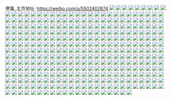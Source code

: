 寒簧_主页地址: https://weibo.com/u/5502402874 
![](https://wx4.sinaimg.cn/mw2000/0060nwlsly1h9g3sq50qij30ti123tdd.jpg) 
![](https://wx4.sinaimg.cn/mw2000/0060nwlsly1h9g3obsadfj30u00t742b.jpg) 
![](https://wx4.sinaimg.cn/mw2000/0060nwlsly1h850x2ao1sj30u0140tfc.jpg) 
![](https://wx4.sinaimg.cn/mw2000/0060nwlsly1h850x2t6dgj30u01407br.jpg) 
![](https://wx4.sinaimg.cn/mw2000/0060nwlsly1h850x13aolj30u0140jyz.jpg) 
![](https://wx4.sinaimg.cn/mw2000/0060nwlsly1h81ltk4esmj30u00cv0ts.jpg) 
![](https://wx4.sinaimg.cn/mw2000/0060nwlsly1h7qz2dnss9j30u0190k65.jpg) 
![](https://wx4.sinaimg.cn/mw2000/0060nwlsly1h7pzyyo3uxj30od11dgp6.jpg) 
![](https://wx4.sinaimg.cn/mw2000/0060nwlsly1h76wkmz4yrj30u00u075k.jpg) 
![](https://wx4.sinaimg.cn/mw2000/0060nwlsly1h75y4xh7shj30u01sytda.jpg) 
![](https://wx4.sinaimg.cn/mw2000/0060nwlsly1h75y4z9aohj30u01syjx0.jpg) 
![](https://wx4.sinaimg.cn/mw2000/0060nwlsly1h75y50ejdwj30u01sydlk.jpg) 
![](https://wx4.sinaimg.cn/mw2000/0060nwlsly1h75y4vmb90j30u01sydlj.jpg) 
![](https://wx4.sinaimg.cn/mw2000/0060nwlsly1h75wjsnhb0j31sy0u0guv.jpg) 
![](https://wx4.sinaimg.cn/mw2000/0060nwlsly1h74hsfj8itj30n00g276j.jpg) 
![](https://wx4.sinaimg.cn/mw2000/0060nwlsly1h73gjz41aqj30tu0vtgn6.jpg) 
![](https://wx4.sinaimg.cn/mw2000/0060nwlsly1h73gkl1z28j30qq0sggm1.jpg) 
![](https://wx4.sinaimg.cn/mw2000/0060nwlsly1h71fj5do22j30u0140q3u.jpg) 
![](https://wx4.sinaimg.cn/mw2000/0060nwlsly1h71fioi0ptj31400u07bn.jpg) 
![](https://wx4.sinaimg.cn/mw2000/0060nwlsly1h6zcqdyrn8j30u0140wgj.jpg) 
![](https://wx4.sinaimg.cn/mw2000/0060nwlsly1h6zcqer29mj30u0140wlg.jpg) 
![](https://wx4.sinaimg.cn/mw2000/0060nwlsly1h6z6zyyvikj30u01410yh.jpg) 
![](https://wx4.sinaimg.cn/mw2000/0060nwlsly1h6z71t1twoj30u0140wke.jpg) 
![](https://wx4.sinaimg.cn/mw2000/0060nwlsly1h6xrb3q74dj30u00u0jvz.jpg) 
![](https://wx4.sinaimg.cn/mw2000/0060nwlsly1h6xrb118gbj30u01sx403.jpg) 
![](https://wx4.sinaimg.cn/mw2000/0060nwlsly1h6xrb6ve91j30u00rhacs.jpg) 
![](https://wx4.sinaimg.cn/mw2000/0060nwlsly1h6xrbeuvo0j30u00x276i.jpg) 
![](https://wx4.sinaimg.cn/mw2000/0060nwlsly1h6x1y1534vj30u010110e.jpg) 
![](https://wx4.sinaimg.cn/mw2000/0060nwlsly1h6x1y0nc8vj30u01sytfr.jpg) 
![](https://wx4.sinaimg.cn/mw2000/0060nwlsly1h6uh2qt9avj30u00kp759.jpg) 
![](https://wx4.sinaimg.cn/mw2000/0060nwlsly1h6tc23thomj30u00ywdh4.jpg) 
![](https://wx4.sinaimg.cn/mw2000/0060nwlsly1h6t8nkp47pj30u01sxgpl.jpg) 
![](https://wx4.sinaimg.cn/mw2000/0060nwlsly1h6t8nke2d0j30u00qijrv.jpg) 
![](https://wx4.sinaimg.cn/mw2000/0060nwlsly1h6rvoi2ji0j30u01syq7p.jpg) 
![](https://wx4.sinaimg.cn/mw2000/0060nwlsly1h6t7c4t9e3j30u01sy43g.jpg) 
![](https://wx4.sinaimg.cn/mw2000/0060nwlsly1h6t7c0myl8j30u018ago8.jpg) 
![](https://wx4.sinaimg.cn/mw2000/0060nwlsly1h6rvqbwe44j30u00q8jt6.jpg) 
![](https://wx4.sinaimg.cn/mw2000/0060nwlsly1h6rd0ccm0zj30u0140mya.jpg) 
![](https://wx4.sinaimg.cn/mw2000/0060nwlsly1h6p1h7f4p5j30u00u0gry.jpg) 
![](https://wx4.sinaimg.cn/mw2000/0060nwlsly1h6p1hdpgohj30u00u0dkz.jpg) 
![](https://wx4.sinaimg.cn/mw2000/0060nwlsly1h6p1hedfotj30u00u0gmh.jpg) 
![](https://wx4.sinaimg.cn/mw2000/0060nwlsly1h6p1h4xl0oj30u0140ab8.jpg) 
![](https://wx4.sinaimg.cn/mw2000/0060nwlsly1h6kdyy2ir0j30u00u0gmv.jpg) 
![](https://wx4.sinaimg.cn/mw2000/0060nwlsly1h6htfsoxpmj30u00u0my9.jpg) 
![](https://wx4.sinaimg.cn/mw2000/0060nwlsly1h6htfql1sfj30u00u0tfk.jpg) 
![](https://wx4.sinaimg.cn/mw2000/0060nwlsly1h6htfsatraj30u00u0n0g.jpg) 
![](https://wx4.sinaimg.cn/mw2000/0060nwlsly1h6htfr2kj9j30u00u040g.jpg) 
![](https://wx4.sinaimg.cn/mw2000/0060nwlsly1h6htfrgptij30uo0u0mz2.jpg) 
![](https://wx4.sinaimg.cn/mw2000/0060nwlsly1h6htfru9b8j30u00u0q56.jpg) 
![](https://wx4.sinaimg.cn/mw2000/0060nwlsly1h6gt1ia4uxj30u01sydlv.jpg) 
![](https://wx4.sinaimg.cn/mw2000/0060nwlsly1h6fmg9oz0oj30u00u0tdm.jpg) 
![](https://wx4.sinaimg.cn/mw2000/0060nwlsly1h6b335luj6j30u00u0juf.jpg) 
![](https://wx4.sinaimg.cn/mw2000/0060nwlsly1h6b33721y1j30u00u0djs.jpg) 
![](https://wx4.sinaimg.cn/mw2000/0060nwlsly1h6b335xf4aj30u00u0wgy.jpg) 
![](https://wx4.sinaimg.cn/mw2000/0060nwlsly1h6b6933gbyj30u00u0414.jpg) 
![](https://wx4.sinaimg.cn/mw2000/0060nwlsly1h6b33681guj30u014079e.jpg) 
![](https://wx4.sinaimg.cn/mw2000/0060nwlsly1h6b336liqej30u00u0gp1.jpg) 
![](https://wx4.sinaimg.cn/mw2000/0060nwlsly1h6b3b9jhpzj30u30s7wh4.jpg) 
![](https://wx4.sinaimg.cn/mw2000/0060nwlsly1h6b358ul0ij31400u0gr0.jpg) 
![](https://wx4.sinaimg.cn/mw2000/0060nwlsly1h6b67efvedj30u0140wg4.jpg) 
![](https://wx4.sinaimg.cn/mw2000/0060nwlsly1h67mg544prj30u0190whq.jpg) 
![](https://wx4.sinaimg.cn/mw2000/0060nwlsly1h66gfmqccxj30u00u0mzb.jpg) 
![](https://wx4.sinaimg.cn/mw2000/0060nwlsly1h668zgmek9j30u00u0tgr.jpg) 
![](https://wx4.sinaimg.cn/mw2000/0060nwlsly1h657wa6qdjj30u00u0dgr.jpg) 
![](https://wx4.sinaimg.cn/mw2000/0060nwlsly1h657waqa0kj30u00u0ta0.jpg) 
![](https://wx4.sinaimg.cn/mw2000/0060nwlsly1h61z10aw41j30u0140wkx.jpg) 
![](https://wx4.sinaimg.cn/mw2000/0060nwlsly1h61z0znt0ij31400u00v9.jpg) 
![](https://wx4.sinaimg.cn/mw2000/0060nwlsly1h61z10rpoqj30u014075i.jpg) 
![](https://wx4.sinaimg.cn/mw2000/0060nwlsly1h61z11b03tj30u014041r.jpg) 
![](https://wx4.sinaimg.cn/mw2000/0060nwlsly1h61yt4t6h7j30u00u0tfg.jpg) 
![](https://wx4.sinaimg.cn/mw2000/0060nwlsly1h61yt5dncej30u00u07br.jpg) 
![](https://wx4.sinaimg.cn/mw2000/0060nwlsly1h61yt48twij30u00u0tg4.jpg) 
![](https://wx4.sinaimg.cn/mw2000/0060nwlsly1h61yt6se74j30u00u042u.jpg) 
![](https://wx4.sinaimg.cn/mw2000/0060nwlsly1h61yt6b27dj30u00u0jvo.jpg) 
![](https://wx4.sinaimg.cn/mw2000/0060nwlsly1h61yt5xsp8j30u00u0tf9.jpg) 
![](https://wx4.sinaimg.cn/mw2000/0060nwlsly1h5rdp3szuhj30u0140tew.jpg) 
![](https://wx4.sinaimg.cn/mw2000/0060nwlsly1h5r6ra4fcej30u01400xn.jpg) 
![](https://wx4.sinaimg.cn/mw2000/0060nwlsly1h5r6rfjaj1j30tu0yawjc.jpg) 
![](https://wx4.sinaimg.cn/mw2000/0060nwlsly1h5pvrv57d6j30ty11vdup.jpg) 
![](https://wx4.sinaimg.cn/mw2000/0060nwlsly1h5hrki4yokj30u0140gst.jpg) 
![](https://wx4.sinaimg.cn/mw2000/0060nwlsly1h5gqjtkzlaj30u01syata.jpg) 
![](https://wx4.sinaimg.cn/mw2000/0060nwlsly1h5fm47e0zqj30u00u0qao.jpg) 
![](https://wx4.sinaimg.cn/mw2000/0060nwlsly1h5fm489iq6j30u00u0dmy.jpg) 
![](https://wx4.sinaimg.cn/mw2000/0060nwlsly1h5fm48umiej31400u0tdp.jpg) 
![](https://wx4.sinaimg.cn/mw2000/0060nwlsly1h5fm46mg5tj30u0140jvx.jpg) 
![](https://wx4.sinaimg.cn/mw2000/0060nwlsly1h5b1n6imphj327k27ke4q.jpg) 
![](https://wx4.sinaimg.cn/mw2000/0060nwlsly1h4z7zophiuj30u00u0n3y.jpg) 
![](https://wx4.sinaimg.cn/mw2000/0060nwlsly1h4x9trg720j32c0340qv6.jpg) 
![](https://wx4.sinaimg.cn/mw2000/0060nwlsly1h4x8hmkzzxj30u01gtafw.jpg) 
![](https://wx4.sinaimg.cn/mw2000/0060nwlsly1h4x8hn3vtzj30u01hqjy2.jpg) 
![](https://wx4.sinaimg.cn/mw2000/0060nwlsly1h4x8hm73s4j30u01ghgtb.jpg) 
![](https://wx4.sinaimg.cn/mw2000/0060nwlsly1h4wwuds6yej30mi0qvk1m.jpg) 
![](https://wx4.sinaimg.cn/mw2000/0060nwlsly1h4wwtpvysvj32c03404qs.jpg) 
![](https://wx4.sinaimg.cn/mw2000/0060nwlsly1h4wwwl8s11j32c03401kz.jpg) 
![](https://wx4.sinaimg.cn/mw2000/0060nwlsly1h4w17dis0xj32c03407wi.jpg) 
![](https://wx4.sinaimg.cn/mw2000/0060nwlsly1h4vu0qrciaj31yc0wikjl.jpg) 
![](https://wx4.sinaimg.cn/mw2000/0060nwlsly1h4vu0ofxatj31yc0wihdt.jpg) 
![](https://wx4.sinaimg.cn/mw2000/0060nwlsly1h4voevggrkj30wi1eqgqn.jpg) 
![](https://wx4.sinaimg.cn/mw2000/0060nwlsly1h4v7gx21q3j326h26hkjl.jpg) 
![](https://wx4.sinaimg.cn/mw2000/0060nwlsly1h4v7ib3vyjj30tu0wbajj.jpg) 
![](https://wx4.sinaimg.cn/mw2000/0060nwlsly1h4jke195ruj31kw2dd4qr.jpg) 
![](https://wx4.sinaimg.cn/mw2000/0060nwlsly1h4jke5fp4dj32by1kini2.jpg) 
![](https://wx4.sinaimg.cn/mw2000/0060nwlsly1h4jke3j531j328n2yiqv5.jpg) 
![](https://wx4.sinaimg.cn/mw2000/0060nwlsly1h4jke2vuenj31fd2alx6p.jpg) 
![](https://wx4.sinaimg.cn/mw2000/0060nwlsly1h4jkdypty6j32c0340x6q.jpg) 
![](https://wx4.sinaimg.cn/mw2000/0060nwlsly1h4iep71tykj32bz33z7wh.jpg) 
![](https://wx4.sinaimg.cn/mw2000/0060nwlsly1h4iep9we2zj32c0340e81.jpg) 
![](https://wx4.sinaimg.cn/mw2000/0060nwlsly1h4iepcx55jj32c0340hdw.jpg) 
![](https://wx4.sinaimg.cn/mw2000/0060nwlsly1h4iepeu9y9j32c0340e81.jpg) 
![](https://wx4.sinaimg.cn/mw2000/0060nwlsly1h4iep535g2j32c03404qp.jpg) 
![](https://wx4.sinaimg.cn/mw2000/0060nwlsly1h4iepg31iaj322v2rtqnm.jpg) 
![](https://wx4.sinaimg.cn/mw2000/0060nwlsly1h4eaht7e9vj30u0140tfb.jpg) 
![](https://wx4.sinaimg.cn/mw2000/0060nwlsly1h4eahu4pz6j30u0140wjm.jpg) 
![](https://wx4.sinaimg.cn/mw2000/0060nwlsly1h4eb14jh9hj30u0140104.jpg) 
![](https://wx4.sinaimg.cn/mw2000/0060nwlsly1h4da0vqijxj32c02c0e82.jpg) 
![](https://wx4.sinaimg.cn/mw2000/0060nwlsly1h4b815l7t6j32c02c0x6p.jpg) 
![](https://wx4.sinaimg.cn/mw2000/0060nwlsly1h4b816nlwpj32c02c0qv5.jpg) 
![](https://wx4.sinaimg.cn/mw2000/0060nwlsly1h44d96m3buj32c02c0u0x.jpg) 
![](https://wx4.sinaimg.cn/mw2000/0060nwlsly1h44d9768rsj30pw0rfthh.jpg) 
![](https://wx4.sinaimg.cn/mw2000/0060nwlsly1h3xa75nek4j30u01hctiz.jpg) 
![](https://wx4.sinaimg.cn/mw2000/0060nwlsly1h3xa739jg8j30u01hcagk.jpg) 
![](https://wx4.sinaimg.cn/mw2000/0060nwlsly1h35a9ob8esj32bz2bz1ky.jpg) 
![](https://wx4.sinaimg.cn/mw2000/0060nwlsly1h35a9mojrtj32c0340u0y.jpg) 
![](https://wx4.sinaimg.cn/mw2000/0060nwlsly1h35a9psawzj32by2byx6p.jpg) 
![](https://wx4.sinaimg.cn/mw2000/0060nwlsly1h2yrz4m9xxj30u00u0n3d.jpg) 
![](https://wx4.sinaimg.cn/mw2000/0060nwlsly1h2yrz4y84ej30u00u0aef.jpg) 
![](https://wx4.sinaimg.cn/mw2000/0060nwlsly1h2vbmpel13j30u0140tii.jpg) 
![](https://wx4.sinaimg.cn/mw2000/0060nwlsly1h276h88m5bj30u00u00ye.jpg) 
![](https://wx4.sinaimg.cn/mw2000/0060nwlsly1h276h8pvjuj30u013zwks.jpg) 
![](https://wx4.sinaimg.cn/mw2000/0060nwlsly1h1pmznjnb1j30u0140q7h.jpg) 
![](https://wx4.sinaimg.cn/mw2000/0060nwlsly1h1c04mk104j30u00u078y.jpg) 
![](https://wx4.sinaimg.cn/mw2000/0060nwlsly1h1c04ndqclj30u00u0wj7.jpg) 
![](https://wx4.sinaimg.cn/mw2000/0060nwlsly1h1c04o486dj30u00u0dko.jpg) 
![](https://wx4.sinaimg.cn/mw2000/0060nwlsly1h1adptasn4j30qo0qidi7.jpg) 
![](https://wx4.sinaimg.cn/mw2000/0060nwlsly1h1adqox62nj30qo0ql40g.jpg) 
![](https://wx4.sinaimg.cn/mw2000/0060nwlsly1h1adrgc3wzj30u00omgo4.jpg) 
![](https://wx4.sinaimg.cn/mw2000/0060nwlsly1h1adrgsc4lj30u00qxtb9.jpg) 
![](https://wx4.sinaimg.cn/mw2000/0060nwlsly1h178r445yqj30u00u044x.jpg) 
![](https://wx4.sinaimg.cn/mw2000/0060nwlsly1h178r5tpw1j30u00u0469.jpg) 
![](https://wx4.sinaimg.cn/mw2000/0060nwlsly1h16zo7oe20j30u0140jxd.jpg) 
![](https://wx4.sinaimg.cn/mw2000/0060nwlsly1h15revhhmxj30u0140jwd.jpg) 
![](https://wx4.sinaimg.cn/mw2000/0060nwlsly1h13m94a5daj30u01t0jwy.jpg) 
![](https://wx4.sinaimg.cn/mw2000/0060nwlsly1h13m93tlrcj30u01t07a0.jpg) 
![](https://wx4.sinaimg.cn/mw2000/0060nwlsly1h10utbpenij30qo0qmacj.jpg) 
![](https://wx4.sinaimg.cn/mw2000/0060nwlsly1h0k5mulutnj30u00u0gp5.jpg) 
![](https://wx4.sinaimg.cn/mw2000/0060nwlsly1h0k5mv3q6tj30u00u0q6d.jpg) 
![](https://wx4.sinaimg.cn/mw2000/0060nwlsly1h0j00a2ml9j30u00u0gum.jpg) 
![](https://wx4.sinaimg.cn/mw2000/0060nwlsly1h0ika9ikn7j32e622a4qq.jpg) 
![](https://wx4.sinaimg.cn/mw2000/0060nwlsly1h0ikapcd6bj329c30ge83.jpg) 
![](https://wx4.sinaimg.cn/mw2000/0060nwlsly1h0i8ix48z0j329c29cu0x.jpg) 
![](https://wx4.sinaimg.cn/mw2000/0060nwlsly1h0aecp4vbej30rg0rggru.jpg) 
![](https://wx4.sinaimg.cn/mw2000/0060nwlsly1h0adgnqoimj30u01t0tgk.jpg) 
![](https://wx4.sinaimg.cn/mw2000/0060nwlsly1h0adgpqnvhj30u01t0dqy.jpg) 
![](https://wx4.sinaimg.cn/mw2000/0060nwlsly1h0adkh8e9oj30u01t0q8f.jpg) 
![](https://wx4.sinaimg.cn/mw2000/0060nwlsly1h0135rt6t8j30u00u00ws.jpg) 
![](https://wx4.sinaimg.cn/mw2000/0060nwlsly1gzxnl5v1r1j30u0140jxu.jpg) 
![](https://wx4.sinaimg.cn/mw2000/0060nwlsly1gxv14psfiqj30u00u079a.jpg) 
![](https://wx4.sinaimg.cn/mw2000/0060nwlsly1gxv14q5kwgj30m80m80ug.jpg) 
![](https://wx4.sinaimg.cn/mw2000/0060nwlsly1gwvpgt1mz5j30u00ugn1v.jpg) 
![](https://wx4.sinaimg.cn/mw2000/0060nwlsly1gwvpgtv08yj30u0140q79.jpg) 
![](https://wx4.sinaimg.cn/mw2000/0060nwlsly1gw0sa8ji5kj30u01t07az.jpg) 
![](https://wx4.sinaimg.cn/mw2000/0060nwlsly1gusyrkqvjxj60u00u0wi402.jpg) 
![](https://wx4.sinaimg.cn/mw2000/0060nwlsly1gusyrl40o5j60u00u00wu02.jpg) 
![](https://wx4.sinaimg.cn/mw2000/0060nwlsly1gtilygep1gj323u35s4qq.jpg) 
![](https://wx4.sinaimg.cn/mw2000/0060nwlsly1gtilybay6mj323u35sx6p.jpg) 
![](https://wx4.sinaimg.cn/mw2000/0060nwlsly1gtilyeodudj323u35qx6p.jpg) 
![](https://wx4.sinaimg.cn/mw2000/0060nwlsly1gtily9kibhj323u35s1ky.jpg) 
![](https://wx4.sinaimg.cn/mw2000/0060nwlsly1gtilyd9myej323u35s1ky.jpg) 
![](https://wx4.sinaimg.cn/mw2000/0060nwlsly1gtilyhuakzj323u35s7wi.jpg) 
![](https://wx4.sinaimg.cn/mw2000/0060nwlsly1gtgqus4j94j323u35sqv5.jpg) 
![](https://wx4.sinaimg.cn/mw2000/0060nwlsly1gtgqutrmjkj323u35su0x.jpg) 
![](https://wx4.sinaimg.cn/mw2000/0060nwlsly1gtgqv5pf46j323u35rnpd.jpg) 
![](https://wx4.sinaimg.cn/mw2000/0060nwlsly1gtgqv2wfgqj323u35sx6p.jpg) 
![](https://wx4.sinaimg.cn/mw2000/0060nwlsly1gtgqv1fc84j323u35shdu.jpg) 
![](https://wx4.sinaimg.cn/mw2000/0060nwlsly1gtgquysgkcj323u35sqv5.jpg) 
![](https://wx4.sinaimg.cn/mw2000/0060nwlsly1gtgquvnp83j323u35sqv5.jpg) 
![](https://wx4.sinaimg.cn/mw2000/0060nwlsly1gtgqv7pewkj31wv2vckjl.jpg) 
![](https://wx4.sinaimg.cn/mw2000/0060nwlsly1gtgquq45z0j323834wx6p.jpg) 
![](https://wx4.sinaimg.cn/mw2000/0060nwlsly1gt64mr7ay6j32402404qp.jpg) 
![](https://wx4.sinaimg.cn/mw2000/0060nwlsly1gt64cr67y7j32402tc1ky.jpg) 
![](https://wx4.sinaimg.cn/mw2000/0060nwlsly1gt64cthar5j32402tcx6p.jpg) 
![](https://wx4.sinaimg.cn/mw2000/0060nwlsly1gt64culd0qj32402tc4qq.jpg) 
![](https://wx4.sinaimg.cn/mw2000/0060nwlsly1gt64cvsebhj32402tc4qq.jpg) 
![](https://wx4.sinaimg.cn/mw2000/0060nwlsly1gt64cwpmcgj32402tc4qq.jpg) 
![](https://wx4.sinaimg.cn/mw2000/0060nwlsly1gt64cxwyu4j32402tc7wi.jpg) 
![](https://wx4.sinaimg.cn/mw2000/0060nwlsly1gt52pf1gtvj3240240npd.jpg) 
![](https://wx4.sinaimg.cn/mw2000/0060nwlsly1gt52phiq66j32402tc7wh.jpg) 
![](https://wx4.sinaimg.cn/mw2000/0060nwlsly1gt52pgm1n9j32402tchdt.jpg) 
![](https://wx4.sinaimg.cn/mw2000/0060nwlsly1gt52pflxdmj30zc0zc46y.jpg) 
![](https://wx4.sinaimg.cn/mw2000/0060nwlsly1gt52qhbvk5j3240240e81.jpg) 
![](https://wx4.sinaimg.cn/mw2000/0060nwlsly1gt52pjz4ixj32402tc1ky.jpg) 
![](https://wx4.sinaimg.cn/mw2000/0060nwlsly1gt52f3yjc4j30qo0u2ta3.jpg) 
![](https://wx4.sinaimg.cn/mw2000/0060nwlsly1gt3xiui2dqj30qo0qoju3.jpg) 
![](https://wx4.sinaimg.cn/mw2000/0060nwlsly1gt3xiorslkj30qo0qognx.jpg) 
![](https://wx4.sinaimg.cn/mw2000/0060nwlsly1gt3xiitnq1j3240240hdt.jpg) 
![](https://wx4.sinaimg.cn/mw2000/0060nwlsly1gt3xj8t48ij30qo0qp0v6.jpg) 
![](https://wx4.sinaimg.cn/mw2000/0060nwlsly1gsv8tihzjcj30u0140aeb.jpg) 
![](https://wx4.sinaimg.cn/mw2000/0060nwlsly1gsv8tgr2djj30qo0qojuf.jpg) 
![](https://wx4.sinaimg.cn/mw2000/0060nwlsly1gsoiiemljxj30qo03oaaa.jpg) 
![](https://wx4.sinaimg.cn/mw2000/0060nwlsly1gsgqlt6t1xj32402tc4qq.jpg) 
![](https://wx4.sinaimg.cn/mw2000/0060nwlsly1gsgqlutdglj32402tcx6q.jpg) 
![](https://wx4.sinaimg.cn/mw2000/0060nwlsly1gsgqn7orjcj32402tcnpe.jpg) 
![](https://wx4.sinaimg.cn/mw2000/0060nwlsly1gsd0zhdgumj30u00u0n06.jpg) 
![](https://wx4.sinaimg.cn/mw2000/0060nwlsly1gsahusiuw0j30u0140aee.jpg) 
![](https://wx4.sinaimg.cn/mw2000/0060nwlsly1gs8s4oy01hj30u014042t.jpg) 
![](https://wx4.sinaimg.cn/mw2000/0060nwlsly1gs8e19w2i7j30u00u00v2.jpg) 
![](https://wx4.sinaimg.cn/mw2000/0060nwlsly1gs8e1air6tj30u00u0aet.jpg) 
![](https://wx4.sinaimg.cn/mw2000/0060nwlsly1gs5bfetghsj30u0140gug.jpg) 
![](https://wx4.sinaimg.cn/mw2000/0060nwlsly1gs5bfhl56oj31400u0ai6.jpg) 
![](https://wx4.sinaimg.cn/mw2000/0060nwlsly1gs5bfgt72cj30u0140qar.jpg) 
![](https://wx4.sinaimg.cn/mw2000/0060nwlsly1gs587v0hwqj30u0140n55.jpg) 
![](https://wx4.sinaimg.cn/mw2000/0060nwlsly1gs587vpflkj30u0140wjg.jpg) 
![](https://wx4.sinaimg.cn/mw2000/0060nwlsly1gs50cp9wecj30u0140n14.jpg) 
![](https://wx4.sinaimg.cn/mw2000/0060nwlsly1gs0izzhpjpj30u01t00w4.jpg) 
![](https://wx4.sinaimg.cn/mw2000/0060nwlsly1grzilnggnlj32c03407wl.jpg) 
![](https://wx4.sinaimg.cn/mw2000/0060nwlsly1grrdn4ow3jj30u017lgqx.jpg) 
![](https://wx4.sinaimg.cn/mw2000/0060nwlsly1grrdmmeshhj30u00u0wi1.jpg) 
![](https://wx4.sinaimg.cn/mw2000/0060nwlsly1grrdmn0pttj30u00u0jun.jpg) 
![](https://wx4.sinaimg.cn/mw2000/0060nwlsly1gre943x8wuj30u00u0jyk.jpg) 
![](https://wx4.sinaimg.cn/mw2000/0060nwlsly1gqq9ihqimqj32402tcb29.jpg) 
![](https://wx4.sinaimg.cn/mw2000/0060nwlsly1gqiv53t7laj32402401ej.jpg) 
![](https://wx4.sinaimg.cn/mw2000/0060nwlsly1gqcenedv7hj30u01t07dh.jpg) 
![](https://wx4.sinaimg.cn/mw2000/0060nwlsly1gqcenf9ubgj30u01t0130.jpg) 
![](https://wx4.sinaimg.cn/mw2000/0060nwlsly1gq7h57h8tnj316o16oe81.jpg) 
![](https://wx4.sinaimg.cn/mw2000/0060nwlsly1gq7h55exnzj316o16onpd.jpg) 
![](https://wx4.sinaimg.cn/mw2000/0060nwlsly1gq7h58tqjwj316o16o7wh.jpg) 
![](https://wx4.sinaimg.cn/mw2000/0060nwlsly1gq7h5a8bygj316o16o4qp.jpg) 
![](https://wx4.sinaimg.cn/mw2000/0060nwlsly1gq7h5jrnjhj31i01i0e81.jpg) 
![](https://wx4.sinaimg.cn/mw2000/0060nwlsly1gq7h5bzj8oj316o16ob29.jpg) 
![](https://wx4.sinaimg.cn/mw2000/0060nwlsly1gq7h5d7b1oj316o16o4qp.jpg) 
![](https://wx4.sinaimg.cn/mw2000/0060nwlsly1gq7h5gu6xbj316o16oe81.jpg) 
![](https://wx4.sinaimg.cn/mw2000/0060nwlsly1gq7h5i4xaaj316o16o4qp.jpg) 
![](https://wx4.sinaimg.cn/mw2000/0060nwlsly1govdwd3vitj316o1hcu0y.jpg) 
![](https://wx4.sinaimg.cn/mw2000/0060nwlsly1govdwgetocj316o1hcu0y.jpg) 
![](https://wx4.sinaimg.cn/mw2000/0060nwlsly1govdwjqlr3j316o1hcu0y.jpg) 
![](https://wx4.sinaimg.cn/mw2000/0060nwlsly1govdwneujqj316o1hcu0y.jpg) 
![](https://wx4.sinaimg.cn/mw2000/0060nwlsly1gm1nu82nnmj31tr1ufnpd.jpg) 
![](https://wx4.sinaimg.cn/mw2000/0060nwlsly1gm1nu8vj42j3112112qeg.jpg) 
![](https://wx4.sinaimg.cn/mw2000/0060nwlsly1glzb266knwj32c02c01l0.jpg) 
![](https://wx4.sinaimg.cn/mw2000/0060nwlsly1glzb2cw4nxj327y27ye83.jpg) 
![](https://wx4.sinaimg.cn/mw2000/0060nwlsly1gl743q9wvnj30zk0zk14v.jpg) 
![](https://wx4.sinaimg.cn/mw2000/0060nwlsly1gl743rxll7j316o1kwkjl.jpg) 
![](https://wx4.sinaimg.cn/mw2000/0060nwlsly1gkwyuvejxuj31hq14e7wh.jpg) 
![](https://wx4.sinaimg.cn/mw2000/0060nwlsly1gkwyuwo9q6j31kw16o1ky.jpg) 
![](https://wx4.sinaimg.cn/mw2000/0060nwlsly1gkwyuxegtxj31j915gu0x.jpg) 
![](https://wx4.sinaimg.cn/mw2000/0060nwlsly1gkwyuxwt52j31is16o7wh.jpg) 
![](https://wx4.sinaimg.cn/mw2000/0060nwlsly1gjsmbr3jjsj30qo0qotd3.jpg) 
![](https://wx4.sinaimg.cn/mw2000/0060nwlsly1gjr02xesalj30u01t0alb.jpg) 
![](https://wx4.sinaimg.cn/mw2000/0060nwlsly1gjlq5rjnryj31jg1gkx6p.jpg) 
![](https://wx4.sinaimg.cn/mw2000/0060nwlsly1gjibhpak6fj320c20cb2b.jpg) 
![](https://wx4.sinaimg.cn/mw2000/0060nwlsly1gjci2gpce1j31s02dcx6q.jpg) 
![](https://wx4.sinaimg.cn/mw2000/0060nwlsly1gjci2kvipuj31rz2dbqv6.jpg) 
![](https://wx4.sinaimg.cn/mw2000/0060nwlsly1gjci2i2l37j31rz2dbqv6.jpg) 
![](https://wx4.sinaimg.cn/mw2000/0060nwlsly1gjci2eoshhj31s02dcnpe.jpg) 
![](https://wx4.sinaimg.cn/mw2000/0060nwlsly1gi4ex9farcj31kw1kw7wi.jpg) 
![](https://wx4.sinaimg.cn/mw2000/0060nwlsly1gi4exacf69j316o16o7wh.jpg) 
![](https://wx4.sinaimg.cn/mw2000/0060nwlsly1gi4exaoewdj310k10we0h.jpg) 
![](https://wx4.sinaimg.cn/mw2000/0060nwlsly1gi4exb8320j316o16o7wh.jpg) 
![](https://wx4.sinaimg.cn/mw2000/0060nwlsly1gi4exbrlxej30zi0zi1kx.jpg) 
![](https://wx4.sinaimg.cn/mw2000/0060nwlsly1gi4excbuiej316o16oe81.jpg) 
![](https://wx4.sinaimg.cn/mw2000/0060nwlsly1gg79fl1wboj311y1kwkjl.jpg) 
![](https://wx4.sinaimg.cn/mw2000/0060nwlsly1gg79fismcyj311y1kwhdt.jpg) 
![](https://wx4.sinaimg.cn/mw2000/0060nwlsly1gg79fh0a2sj311y1kwe81.jpg) 
![](https://wx4.sinaimg.cn/mw2000/0060nwlsly1gg79fn0frwj311y1kwhdt.jpg) 
![](https://wx4.sinaimg.cn/mw2000/0060nwlsly1gg79fot8r0j311y1kwkjl.jpg) 
![](https://wx4.sinaimg.cn/mw2000/0060nwlsly1gg79fqse8wj311y1kwkjl.jpg) 
![](https://wx4.sinaimg.cn/mw2000/0060nwlsly1gg61he3ip8j30u018zdkg.jpg) 
![](https://wx4.sinaimg.cn/mw2000/0060nwlsly1gg61dvtdpej30u018zgqn.jpg) 
![](https://wx4.sinaimg.cn/mw2000/0060nwlsly1gg61hdg8goj30u018zn21.jpg) 
![](https://wx4.sinaimg.cn/mw2000/0060nwlsly1gg61hllmkzj30u018zjw6.jpg) 
![](https://wx4.sinaimg.cn/mw2000/0060nwlsly1gf8jz2ajzrj30u00u042u.jpg) 
![](https://wx4.sinaimg.cn/mw2000/0060nwlsly1gf8jz30n35j30v20u0799.jpg) 
![](https://wx4.sinaimg.cn/mw2000/0060nwlsly1gf8jz0kry6j30u00u0jzb.jpg) 
![](https://wx4.sinaimg.cn/mw2000/0060nwlsly1gf8jz1evg8j30u00u044n.jpg) 
![](https://wx4.sinaimg.cn/mw2000/0060nwlsly1gf4yz972z3j31kw1kw4qq.jpg) 
![](https://wx4.sinaimg.cn/mw2000/0060nwlsly1gf3u7jdovaj31cg1ch1kx.jpg) 
![](https://wx4.sinaimg.cn/mw2000/0060nwlsly1gf3u7jzl7cj31hc1hc4qp.jpg) 
![](https://wx4.sinaimg.cn/mw2000/0060nwlsly1gf3shbgyu6j32c02c0u0x.jpg) 
![](https://wx4.sinaimg.cn/mw2000/0060nwlsly1gf3skqx2hqj31kw1kwx6p.jpg) 
![](https://wx4.sinaimg.cn/mw2000/0060nwlsly1gf3skprvx2j31kw1kwb2b.jpg) 
![](https://wx4.sinaimg.cn/mw2000/0060nwlsly1gf3shbyw3sj30zk0zkdl4.jpg) 
![](https://wx4.sinaimg.cn/mw2000/0060nwlsly1gf3g7hpsuuj30qo0u6aql.jpg) 
![](https://wx4.sinaimg.cn/mw2000/0060nwlsly1gf3g7i174fj30u00u0gx3.jpg) 
![](https://wx4.sinaimg.cn/mw2000/0060nwlsly1gf1km6e5w6j31kw1kwb2b.jpg) 
![](https://wx4.sinaimg.cn/mw2000/0060nwlsly1gf1km78732j31kw1kwx6p.jpg) 
![](https://wx4.sinaimg.cn/mw2000/0060nwlsly1gej2ps16nmj30u00u0dwz.jpg) 
![](https://wx4.sinaimg.cn/mw2000/0060nwlsly1ge9s7qt1n4j31jk1jkkjm.jpg) 
![](https://wx4.sinaimg.cn/mw2000/0060nwlsly1ge9mhinm0wj31ho1hoqv5.jpg) 
![](https://wx4.sinaimg.cn/mw2000/0060nwlsly1gdqu9qh2ohj30u00u0go1.jpg) 
![](https://wx4.sinaimg.cn/mw2000/0060nwlsly1gdqu9r2c4kj30u00u0q5b.jpg) 
![](https://wx4.sinaimg.cn/mw2000/0060nwlsly1gdqu9pwpflj30u00u0tb3.jpg) 
![](https://wx4.sinaimg.cn/mw2000/0060nwlsly1gdnripucbcj31o01o0qv6.jpg) 
![](https://wx4.sinaimg.cn/mw2000/0060nwlsly1gdnrirrif9j31o41o5kjl.jpg) 
![](https://wx4.sinaimg.cn/mw2000/0060nwlsly1gdnrisfihcj32401zuqv5.jpg) 
![](https://wx4.sinaimg.cn/mw2000/0060nwlsly1gdnriqy7cyj31o01nzu0x.jpg) 
![](https://wx4.sinaimg.cn/mw2000/0060nwlsly1gcpakv7ezej3240240qc1.jpg) 
![](https://wx4.sinaimg.cn/mw2000/0060nwlsly1gcjdc659rkj31jk1jknpe.jpg) 
![](https://wx4.sinaimg.cn/mw2000/0060nwlsly1gcjdc7f254j31o01nz4qq.jpg) 
![](https://wx4.sinaimg.cn/mw2000/0060nwlsly1gcfp7x1k76j30u00u0k0m.jpg) 
![](https://wx4.sinaimg.cn/mw2000/0060nwlsly1gb5qiwao97j319018zkeh.jpg) 
![](https://wx4.sinaimg.cn/mw2000/0060nwlsly1gb2b7tfwruj30u00u0qgi.jpg) 
![](https://wx4.sinaimg.cn/mw2000/0060nwlsly1gb2b7tu6azj30u00u044r.jpg) 
![](https://wx4.sinaimg.cn/mw2000/0060nwlsly1gb2b7uf38tj30u00u0alq.jpg) 
![](https://wx4.sinaimg.cn/mw2000/0060nwlsly1gb2b7ve9y4j32tc2404qq.jpg) 
![](https://wx4.sinaimg.cn/mw2000/0060nwlsly1gb0wnleg6cj32402tcu0z.jpg) 
![](https://wx4.sinaimg.cn/mw2000/0060nwlsly1gayro8362jj30u00u0n7j.jpg) 
![](https://wx4.sinaimg.cn/mw2000/0060nwlsly1gax66xrprxj31901o01ky.jpg) 
![](https://wx4.sinaimg.cn/mw2000/0060nwlsly1gax66wzy2jj318p1hknpd.jpg) 
![](https://wx4.sinaimg.cn/mw2000/0060nwlsly1gavbc5mwr9j32tc2404qq.jpg) 
![](https://wx4.sinaimg.cn/mw2000/0060nwlsly1gavbcx5qbpj30qo0ysn0x.jpg) 
![](https://wx4.sinaimg.cn/mw2000/0060nwlsly1gavbc11asvj32tc240hdu.jpg) 
![](https://wx4.sinaimg.cn/mw2000/0060nwlsly1gavbi42i9sj30qo0j6mzt.jpg) 
![](https://wx4.sinaimg.cn/mw2000/0060nwlsly1gaqm6xobs7j32tc2404qq.jpg) 
![](https://wx4.sinaimg.cn/mw2000/0060nwlsly1gaqm5liyfoj30qo0p2751.jpg) 
![](https://wx4.sinaimg.cn/mw2000/0060nwlsly1gai7lsmdw5j31400u0t9y.jpg) 
![](https://wx4.sinaimg.cn/mw2000/0060nwlsly1gai7lt64o1j31400u0js1.jpg) 
![](https://wx4.sinaimg.cn/mw2000/0060nwlsly1gahhcpvbwhj30u0140gqx.jpg) 
![](https://wx4.sinaimg.cn/mw2000/0060nwlsly1gadwhurfs7j30qo0qoab5.jpg) 
![](https://wx4.sinaimg.cn/mw2000/0060nwlsly1gadk0un7sej30qo0qon0a.jpg) 
![](https://wx4.sinaimg.cn/mw2000/0060nwlsly1gab65spy2cj30u013ojtq.jpg) 
![](https://wx4.sinaimg.cn/mw2000/0060nwlsly1gaaf3s45vyj30u00u077i.jpg) 
![](https://wx4.sinaimg.cn/mw2000/0060nwlsly1ga90puifjfj30u00u0dje.jpg) 
![](https://wx4.sinaimg.cn/mw2000/0060nwlsly1ga8nm90seyj30u00u0aeq.jpg) 
![](https://wx4.sinaimg.cn/mw2000/0060nwlsly1ga8nzj1zllj30u00u0jvv.jpg) 
![](https://wx4.sinaimg.cn/mw2000/0060nwlsly1ga89uox8ocj30u00u0761.jpg) 
![](https://wx4.sinaimg.cn/mw2000/0060nwlsly1ga89uo3ffyj30qo19qju8.jpg) 
![](https://wx4.sinaimg.cn/mw2000/0060nwlsly1ga89uok1ayj30qo19b776.jpg) 
![](https://wx4.sinaimg.cn/mw2000/0060nwlsly1ga89fqmnunj30u01hcwig.jpg) 
![](https://wx4.sinaimg.cn/mw2000/0060nwlsly1ga6tef6hzmj31400u0443.jpg) 
![](https://wx4.sinaimg.cn/mw2000/0060nwlsly1ga6tdphxsdj30qo0n9q51.jpg) 
![](https://wx4.sinaimg.cn/mw2000/0060nwlsly1ga6tmddj7zj30ip0ipwfj.jpg) 
![](https://wx4.sinaimg.cn/mw2000/0060nwlsly1ga6w77onu6j30qo0qowfi.jpg) 
![](https://wx4.sinaimg.cn/mw2000/0060nwlsly1ga5xl27ho2j30u01t0783.jpg) 
![](https://wx4.sinaimg.cn/mw2000/0060nwlsly1ga5xmtssz9j30u00u0gp4.jpg) 
![](https://wx4.sinaimg.cn/mw2000/0060nwlsly1g9yuud352vj30u10u0aj3.jpg) 
![](https://wx4.sinaimg.cn/mw2000/0060nwlsly1g9yvgu95umj30qo0urabk.jpg) 
![](https://wx4.sinaimg.cn/mw2000/0060nwlsly1g9yxey23ydj30qo10eabq.jpg) 
![](https://wx4.sinaimg.cn/mw2000/0060nwlsly1g9yuu98ybij31400u00zm.jpg) 
![](https://wx4.sinaimg.cn/mw2000/0060nwlsly1g9yuupgfylj31400u00wl.jpg) 
![](https://wx4.sinaimg.cn/mw2000/0060nwlsly1g9yxilxpcdj30oj1f6dhq.jpg) 
![](https://wx4.sinaimg.cn/mw2000/0060nwlsly1g9yb1ukxvvj30qo0qogrc.jpg) 
![](https://wx4.sinaimg.cn/mw2000/0060nwlsly1g9ry0zcu56j30u00u00ws.jpg) 
![](https://wx4.sinaimg.cn/mw2000/0060nwlsly1g9hnmh8v9vj30u0140juk.jpg) 
![](https://wx4.sinaimg.cn/mw2000/0060nwlsly1g8m3zwnkawj30u0140q9a.jpg) 
![](https://wx4.sinaimg.cn/mw2000/0060nwlsly1g8m3zw3gdxj30u0140wkr.jpg) 
![](https://wx4.sinaimg.cn/mw2000/0060nwlsly1g71ksr01rvj30u00u00y5.jpg) 
![](https://wx4.sinaimg.cn/mw2000/0060nwlsly1fu7dw6k9lxj30ku1koqv5.jpg) 
![](https://wx4.sinaimg.cn/mw2000/0060nwlsly1fs302boexzj30pc113jwe.jpg) 
![](https://wx4.sinaimg.cn/mw2000/0060nwlsly1fs302b1nfyj30pc0siael.jpg) 
![](https://wx4.sinaimg.cn/mw2000/0060nwlsly1fs302cvqsnj30ku112k0x.jpg) 
![](https://wx4.sinaimg.cn/mw2000/0060nwlsly1fq2xiyvrncj30qo0zkqbj.jpg) 
![](https://wx4.sinaimg.cn/mw2000/0060nwlsly1fq2xiyfuqdj30zk0qojz3.jpg) 
![](https://wx4.sinaimg.cn/mw2000/0060nwlsly1fq2xj1vggbj31400qotma.jpg) 
![](https://wx4.sinaimg.cn/mw2000/0060nwlsly1fq2xj11zccj30ws0qodu8.jpg) 
